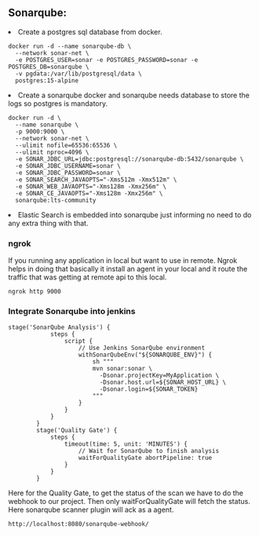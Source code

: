 <h2> Sonarqube: </h2>
<li>
Create a postgres sql database from docker.
  
```
docker run -d --name sonarqube-db \
  --network sonar-net \
  -e POSTGRES_USER=sonar -e POSTGRES_PASSWORD=sonar -e POSTGRES_DB=sonarqube \
  -v pgdata:/var/lib/postgresql/data \
  postgres:15-alpine
```

</li>
<li>
Create a sonarqube docker and sonarqube needs database to store the logs so postgres is mandatory.
  
```
docker run -d \
  --name sonarqube \
  -p 9000:9000 \
  --network sonar-net \
  --ulimit nofile=65536:65536 \
  --ulimit nproc=4096 \
  -e SONAR_JDBC_URL=jdbc:postgresql://sonarqube-db:5432/sonarqube \
  -e SONAR_JDBC_USERNAME=sonar \
  -e SONAR_JDBC_PASSWORD=sonar \
  -e SONAR_SEARCH_JAVAOPTS="-Xms512m -Xmx512m" \
  -e SONAR_WEB_JAVAOPTS="-Xms128m -Xmx256m" \
  -e SONAR_CE_JAVAOPTS="-Xms128m -Xmx256m" \
  sonarqube:lts-community
```

</li>
<li>
Elastic Search is embedded into sonarqube just informing no need to do any extra thing with that.
</li>

<h3>ngrok</h3>
If you running any application in local but want to use in remote. Ngrok helps in doing that basically it install an agent in your local and it route the traffic that was getting at remote api to this local.

```
ngrok http 9000
```
<h3>Integrate Sonarqube into jenkins</h3>

```
stage('SonarQube Analysis') {
            steps {
                script {
                    // Use Jenkins SonarQube environment
                    withSonarQubeEnv("${SONARQUBE_ENV}") {
                        sh """
                        mvn sonar:sonar \
                          -Dsonar.projectKey=MyApplication \
                          -Dsonar.host.url=${SONAR_HOST_URL} \
                          -Dsonar.login=${SONAR_TOKEN}
                        """
                    }
                }
            }
        }
        stage('Quality Gate') {
            steps {
                timeout(time: 5, unit: 'MINUTES') {
                    // Wait for SonarQube to finish analysis
                    waitForQualityGate abortPipeline: true
                }
            }
        }
```
Here for the Quality Gate, to get the status of the scan we have to do the webhook to our project. Then only waitForQualityGate will fetch the status.
Here sonarqube scanner plugin will ack as a agent.

```
http://localhost:8080/sonarqube-webhook/
```
